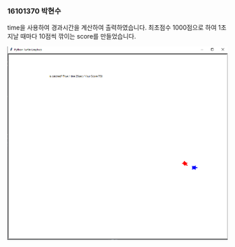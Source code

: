 ### 16101370 박현수

time을 사용하여 경과시간을 계산하여 출력하였습니다.
최초점수 1000점으로 하여 1초 지날 때마다 10점씩 깎이는 score를 만들었습니다.

<p align="cecnter">
<img src="turtle_runaway.png" alt="exapmle">
</p>

